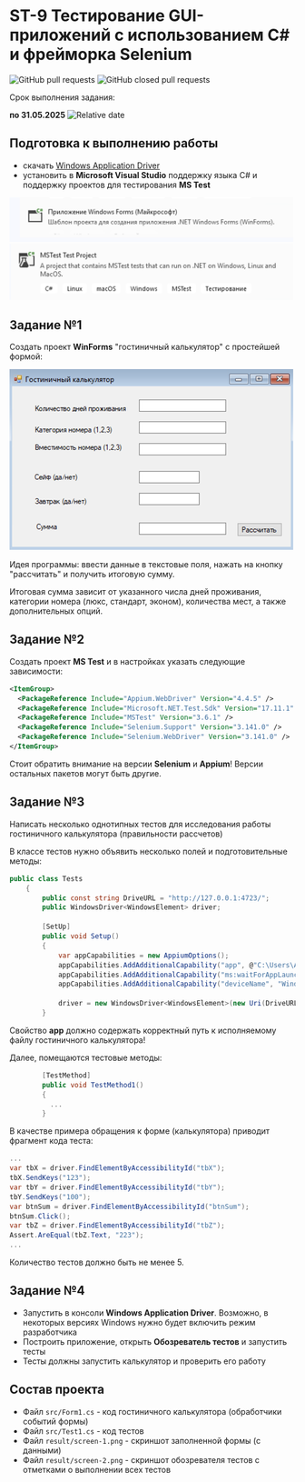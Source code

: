 # ST-9 Тестирование GUI-приложений с использованием C# и фрейморка Selenium


![GitHub pull requests](https://img.shields.io/github/issues-pr/UNN-CS/ST-9)
![GitHub closed pull requests](https://img.shields.io/github/issues-pr-closed/UNN-CS/ST-9)

Срок выполнения задания:

**по 31.05.2025** ![Relative date](https://img.shields.io/date/1748725200)

## Подготовка к выполнению работы

- скачать [Windows Application Driver ](https://github.com/microsoft/WinAppDriver/releases/tag/v1.2.1)
- установить в **Microsoft Visual Studio** поддержку языка C# и поддержку проектов для тестирования **MS Test**

<img src="./images/pro-1.png" width="500">
<img src="./images/pro-2.png" width="500">

## Задание №1

Создать проект **WinForms** "гостиничный калькулятор" с простейшей формой:

<img src="./images/form.png" width="500">

Идея программы: ввести данные в текстовые поля, нажать на кнопку "рассчитать" и получить итоговую сумму.

Итоговая сумма зависит от указанного числа дней проживания, категории номера (люкс, стандарт, эконом), количества мест, а также дополнительных опций.


## Задание №2

Создать проект **MS Test** и в настройках указать следующие зависимости:

```xml
<ItemGroup>
  <PackageReference Include="Appium.WebDriver" Version="4.4.5" />
  <PackageReference Include="Microsoft.NET.Test.Sdk" Version="17.11.1" />
  <PackageReference Include="MSTest" Version="3.6.1" />
  <PackageReference Include="Selenium.Support" Version="3.141.0" />
  <PackageReference Include="Selenium.WebDriver" Version="3.141.0" />
</ItemGroup>
```

Стоит обратить внимание на версии **Selenium** и **Appium**! Версии остальных пакетов могут быть другие.

## Задание №3

Написать несколько однотипных тестов для исследования работы гостиничного калькулятора (правильности рассчетов)

В классе тестов нужно объявить несколько полей и подготовительные методы:

```csharp
public class Tests
    {
        public const string DriveURL = "http://127.0.0.1:4723/";
        public WindowsDriver<WindowsElement> driver;

        [SetUp]
        public void Setup()
        {
            var appCapabilities = new AppiumOptions();
            appCapabilities.AddAdditionalCapability("app", @"C:\Users\Администратор\source\repos\WinFormsAppium-2\WinFormsAppium-2\bin\Debug\net8.0-windows\WinFormsAppium-2.exe");
            appCapabilities.AddAdditionalCapability("ms:waitForAppLaunch", "5");
            appCapabilities.AddAdditionalCapability("deviceName", "WindowsPC");

            driver = new WindowsDriver<WindowsElement>(new Uri(DriveURL), appCapabilities);
        }
```

Свойство **app** должно содержать корректный путь к исполняемому файлу гостиничного калькулятора!


Далее, помещаются тестовые методы:

```csharp
        [TestMethod]
        public void TestMethod1()
        {
          ...
        }
```

В качестве примера обращения к форме (калькулятора) приводит фрагмент кода теста:

```csharp
...
var tbX = driver.FindElementByAccessibilityId("tbX");
tbX.SendKeys("123");
var tbY = driver.FindElementByAccessibilityId("tbY");
tbY.SendKeys("100");
var btnSum = driver.FindElementByAccessibilityId("btnSum");
btnSum.Click();
var tbZ = driver.FindElementByAccessibilityId("tbZ");
Assert.AreEqual(tbZ.Text, "223");
...
```

Количество тестов должно быть не менее 5.

## Задание №4

- Запустить в консоли **Windows Application Driver**. Возможно, в некоторых версиях Windows нужно будет включить режим разработчика
- Построить приложение, открыть **Обозреватель тестов** и запустить тесты
- Тесты должны запустить калькулятор и проверить его работу

## Состав проекта

- Файл `src/Form1.cs` - код гостиничного калькулятора (обработчики событий формы)
- Файл `src/Test1.cs` - код тестов
- Файл `result/screen-1.png` - скриншот заполненной формы (с данными)
- Файл `result/screen-2.png` - скриншот обозревателя тестов с отметками о выполнении всех тестов


